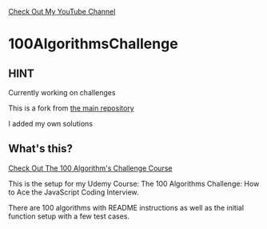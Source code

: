 <a href='https://www.YouTube.com/CodingTutorials360'>Check Out My YouTube Channel </a>

# 100AlgorithmsChallenge

## HINT
<p>Currently working on challenges</p>
<p>This is a fork from <a href='https://github.com/Dylan-Israel/100AlgorithmsChallenge'>the main repository</a></p>
<p>I added my own solutions</p>

## What's this?
<a href='https://www.udemy.com/course/100-algorithms-challenge'>Check Out The 100 Algorithm's Challenge Course</a>

<p>This is the setup for my Udemy Course: The 100 Algorithms Challenge: How to Ace the JavaScript Coding Interview.</p>
<p>There are 100 algorithms with README instructions as well as the initial function setup with a few test cases.</p>
